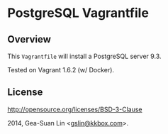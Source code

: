 PostgreSQL Vagrantfile
======================

Overview
--------

This <code>Vagrantfile</code> will install a PostgreSQL server 9.3.

Tested on Vagrant 1.6.2 (w/ Docker).

License
-------

http://opensource.org/licenses/BSD-3-Clause

2014, Gea-Suan Lin &lt;gslin@kkbox.com>.
